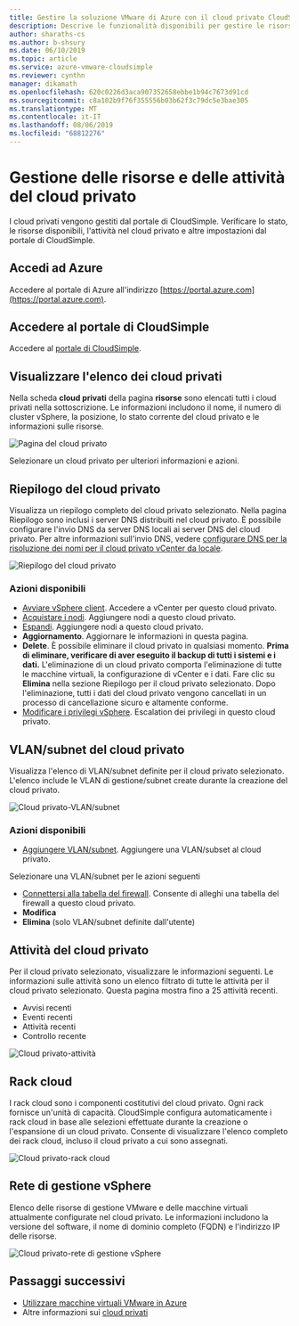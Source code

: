 ```yaml
---
title: Gestire la soluzione VMware di Azure con il cloud privato CloudSimple
description: Descrive le funzionalità disponibili per gestire le risorse e le attività del cloud privato CloudSimple
author: sharaths-cs
ms.author: b-shsury
ms.date: 06/10/2019
ms.topic: article
ms.service: azure-vmware-cloudsimple
ms.reviewer: cynthn
manager: dikamath
ms.openlocfilehash: 620c0226d3aca907352658ebbe1b94c7673d91cd
ms.sourcegitcommit: c8a102b9f76f355556b03b62f3c79dc5e3bae305
ms.translationtype: MT
ms.contentlocale: it-IT
ms.lasthandoff: 08/06/2019
ms.locfileid: "68812276"
---
```

# <a name="manage-private-cloud-resources-and-activity"></a>Gestione delle risorse e delle attività del cloud privato

I cloud privati vengono gestiti dal portale di CloudSimple.  Verificare lo stato, le risorse disponibili, l'attività nel cloud privato e altre impostazioni dal portale di CloudSimple.

## <a name="sign-in-to-azure"></a>Accedi ad Azure

Accedere al portale di Azure all'indirizzo [https://portal.azure.com](https://portal.azure.com).

## <a name="access-the-cloudsimple-portal"></a>Accedere al portale di CloudSimple

Accedere al [portale di CloudSimple](access-cloudsimple-portal.md).

## <a name="view-the-list-of-private-clouds"></a>Visualizzare l'elenco dei cloud privati

Nella scheda **cloud privati** della pagina **risorse** sono elencati tutti i cloud privati nella sottoscrizione. Le informazioni includono il nome, il numero di cluster vSphere, la posizione, lo stato corrente del cloud privato e le informazioni sulle risorse.

![Pagina del cloud privato](media/manage-private-cloud.png)

Selezionare un cloud privato per ulteriori informazioni e azioni.

## <a name="private-cloud-summary"></a>Riepilogo del cloud privato

Visualizza un riepilogo completo del cloud privato selezionato.  Nella pagina Riepilogo sono inclusi i server DNS distribuiti nel cloud privato.  È possibile configurare l'invio DNS da server DNS locali ai server DNS del cloud privato.  Per altre informazioni sull'invio DNS, vedere [configurare DNS per la risoluzione dei nomi per il cloud privato vCenter da locale](https://docs.azure.cloudsimple.com/on-premises-dns-setup/).

![Riepilogo del cloud privato](media/private-cloud-summary.png)

### <a name="available-actions"></a>Azioni disponibili

* [Avviare vSphere client](https://docs.azure.cloudsimple.com/vsphere-access/). Accedere a vCenter per questo cloud privato.
* [Acquistare i nodi](create-nodes.md). Aggiungere nodi a questo cloud privato.
* [Espandi](expand-private-cloud.md). Aggiungere nodi a questo cloud privato.
* **Aggiornamento**. Aggiornare le informazioni in questa pagina.
* **Delete**. È possibile eliminare il cloud privato in qualsiasi momento. **Prima di eliminare, verificare di aver eseguito il backup di tutti i sistemi e i dati.** L'eliminazione di un cloud privato comporta l'eliminazione di tutte le macchine virtuali, la configurazione di vCenter e i dati. Fare clic su **Elimina** nella sezione Riepilogo per il cloud privato selezionato. Dopo l'eliminazione, tutti i dati del cloud privato vengono cancellati in un processo di cancellazione sicuro e altamente conforme.
* [Modificare i privilegi vSphere](escalate-private-cloud-privileges.md).  Escalation dei privilegi in questo cloud privato.

## <a name="private-cloud-vlanssubnets"></a>VLAN/subnet del cloud privato

Visualizza l'elenco di VLAN/subnet definite per il cloud privato selezionato.  L'elenco include le VLAN di gestione/subnet create durante la creazione del cloud privato.

![Cloud privato-VLAN/subnet](media/private-cloud-vlans-subnets.png) 

### <a name="available-actions"></a>Azioni disponibili

* [Aggiungere VLAN/subnet](https://docs.azure.cloudsimple.com/create-vlan-subnet/). Aggiungere una VLAN/subset al cloud privato.

Selezionare una VLAN/subnet per le azioni seguenti
* [Connettersi alla tabella del firewall](https://docs.azure.cloudsimple.com/firewall/). Consente di alleghi una tabella del firewall a questo cloud privato.
* **Modifica**
* **Elimina** (solo VLAN/subnet definite dall'utente)

## <a name="private-cloud-activity"></a>Attività del cloud privato

Per il cloud privato selezionato, visualizzare le informazioni seguenti.  Le informazioni sulle attività sono un elenco filtrato di tutte le attività per il cloud privato selezionato.  Questa pagina mostra fino a 25 attività recenti.

* Avvisi recenti
* Eventi recenti
* Attività recenti
* Controllo recente

![Cloud privato-attività](media/private-cloud-activity.png)

## <a name="cloud-racks"></a>Rack cloud

I rack cloud sono i componenti costitutivi del cloud privato. Ogni rack fornisce un'unità di capacità. CloudSimple configura automaticamente i rack cloud in base alle selezioni effettuate durante la creazione o l'espansione di un cloud privato.  Consente di visualizzare l'elenco completo dei rack cloud, incluso il cloud privato a cui sono assegnati.

![Cloud privato-rack cloud](media/private-cloud-cloudracks.png)

## <a name="vsphere-management-network"></a>Rete di gestione vSphere

Elenco delle risorse di gestione VMware e delle macchine virtuali attualmente configurate nel cloud privato. Le informazioni includono la versione del software, il nome di dominio completo (FQDN) e l'indirizzo IP delle risorse.

![Cloud privato-rete di gestione vSphere](media/private-cloud-vsphere-management-network.png)

## <a name="next-steps"></a>Passaggi successivi

* [Utilizzare macchine virtuali VMware in Azure](quickstart-create-vmware-virtual-machine.md)
* Altre informazioni sui [cloud privati](cloudsimple-private-cloud.md)